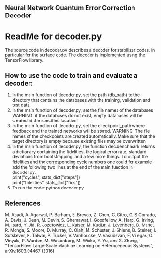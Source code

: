## Neural Network Quantum Error Correction Decoder

# ReadMe for decoder.py
The source code in decoder.py describes a decoder for stabilizer codes, in particular for the surface code. The decoder is implemented using the TensorFlow library.

## How to use the code to train and evaluate a decoder:
1) In the main function of decoder.py, set the path (db_path) to the directory that contains the databases with the training, validation and test data.  
2) In the main function of decoder.py, set the file names of the databases
   WARNING: if the databases do not exist, empty databases will be created at the specified location!
2) In the main function of decoder.py, set the checkpoint_path where feedback and the trained networks will be stored.
   WARNING: The file names of the checkpoints are created automatically.
   Make sure that the target directory is empty because existing files may be overwritten.  
3) In the main function of decoder.py, the function dec.benchmark returns a dictionary containing the fidelities, the logical error rate, standard deviations from bootstrapping, and a few more things. To output the fidelities and the corresponding cycle numbers one could for example add the following two lines at the end of the main function in decoder.py:  
   print("cycles", stats_dict["steps"])  
   print("fidelities", stats_dict["fids"])
4) To run the code: python decoder.py


## References
M. Abadi, A. Agarwal, P. Barham, E. Brevdo, Z. Chen, C. Citro, G. S.Corrado, A. Davis, J. Dean, M. Devin, S. Ghemawat, I. Goodfellow, A. Harp, G. Irving, M. Isard, Y. Jia, R. Jozefowicz, L. Kaiser, M. Kudlur, J. Levenberg, D. Mane, R. Monga, S. Moore, D. Murray, C. Olah, M. Schuster, J. Shlens, B. Steiner, I. Sutskever, K. Talwar, P. Tucker, V. Vanhoucke, V. Vasudevan, F. Vi ́egas, O. Vinyals, P. Warden, M. Wattenberg, M. Wicke, Y. Yu, and X. Zheng, "TensorFlow: Large-Scale Machine Learning on Heterogeneous Systems", arXiv:1603.04467 (2016)
